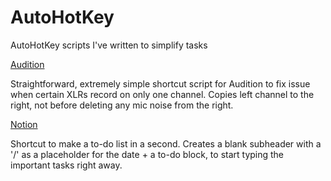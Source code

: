 # AutoHotKey
AutoHotKey scripts I've written to simplify tasks


[Audition](https://github.com/riedelsolutions/AutoHotKey/blob/master/audition.ahk)


Straightforward, extremely simple shortcut script for Audition to fix issue when certain XLRs record on only one channel.
Copies left channel to the right, not before deleting any mic noise from the right.


[Notion](https://github.com/riedelsolutions/AutoHotKey/blob/master/notion.ahk)


Shortcut to make a to-do list in a second. Creates a blank subheader with a '/' as a placeholder for the date + a to-do block, to start typing the important tasks right away.
